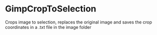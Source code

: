 # GimpCropToSelection
Crops image to selection, replaces the original image and saves the crop coordinates in a .txt file in the image folder
